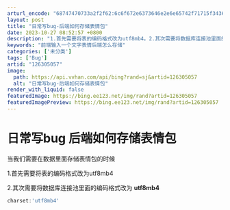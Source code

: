 ```yaml
---
arturl_encode: "68747470733a2f2f62:6c6f672e6373646e2e6e65742f71715f34363333353836322f:61727469636c652f64657461696c732f313236333035303537"
layout: post
title: "日常写bug-后端如何存储表情包"
date: 2023-10-27 08:52:57 +0800
description: "1.首先需要将表的编码格式改为utf8mb4。2.其次需要将数据库连接池里面的编码格式改为。当我们需"
keywords: "前端输入一个文字表情后端怎么存储"
categories: ['未分类']
tags: ['Bug']
artid: "126305057"
image:
  path: https://api.vvhan.com/api/bing?rand=sj&artid=126305057
  alt: "日常写bug-后端如何存储表情包"
render_with_liquid: false
featuredImage: https://bing.ee123.net/img/rand?artid=126305057
featuredImagePreview: https://bing.ee123.net/img/rand?artid=126305057
---
```


# 日常写bug 后端如何存储表情包

当我们需要在数据里面存储表情包的时候
  
1.首先需要将表的编码格式改为utf8mb4
  
2.其次需要将数据库连接池里面的编码格式改为
**utf8mb4**

```javascript
charset:'utf8mb4'

```